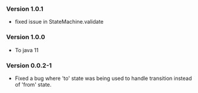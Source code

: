 ### Version 1.0.1

- fixed issue in StateMachine.validate
### Version 1.0.0

- To java 11

### Version 0.0.2-1

- Fixed a bug where 'to' state was being used to handle transition instead of 'from' state.
